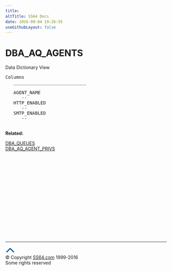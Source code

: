 ```yaml
---
title:
altTitle: SS64 Docs
date: 2016-09-04 19:26:55
useGithubLayout: false
---
```

<!-- #BeginLibraryItem "/Library/head_orad.lbi" --><!-- #EndLibraryItem --><h1>DBA_AQ_AGENTS </h1><p> Data Dictionary View </p> 
 
<pre>Columns
   ___________________________
 
   AGENT_NAME
      --
   HTTP_ENABLED
      --
   SMTP_ENABLED
      --

</pre>
<p><b>Related:</b></p>
<p><a href="DBA_QUEUES.html">DBA_QUEUES</a><br>
<a href="DBA_AQ_AGENT_PRIVS.html">DBA_AQ_AGENT_PRIVS</a><br>
</p><!-- #BeginLibraryItem "/Library/foot_orad.lbi" --><p>
<!-- oracle-footer -->
<ins class="adsbygoogle" style="display:inline-block;width:300px;height:250px" data-ad-client="ca-pub-6140977852749469" data-ad-slot="4275490898"></ins>
<script>
(adsbygoogle = window.adsbygoogle || []).push({});
</script></p>
<hr>
<div id="bl" class="footer"><a href="DBA_AQ_AGENTS.html#"><img src="../images/top.png" width="30" height="22" alt="Back to the Top"></a></div>
<div id="br" class="footer, tagline">© Copyright <a href="http://ss64.com/">SS64.com</a> 1999-2016<br>
Some rights reserved</div>
<!-- #EndLibraryItem -->

